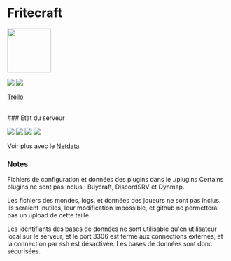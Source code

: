 # Fritecraft

<img src="https://www.fritecraft.fr/server-icon.png" style="width: 100px;"/>




![](https://img.shields.io/github/forks/Ventouz/Fritecraft.svg) ![](https://img.shields.io/github/issues/Ventouz/fritecraft/Fritecraft.svg)

[Trello](https://trello.com/b/4vcwIkpY/fritecraft)

<br>
### Etat du serveur


<img src="http://149.91.83.56:19999/api/v1/badge.svg?chart=system.cpu&alarm=10min_cpu_usage&refresh=auto&label=CPU"></img>  <img src="http://149.91.83.56:19999/api/v1/badge.svg?chart=system.ram&alarm=ram_in_use&refresh=auto&label=RAM"></img>  <img src="http://149.91.83.56:19999/api/v1/badge.svg?chart=disk_space._&alarm=disk_space_usage&refresh=auto&label=SSD"> <img src="http://149.91.83.56:19999/api/v1/badge.svg?chart=system.uptime&refresh=auto&label=Debian">

Voir plus avec le [Netdata](http://149.91.83.56:19999/)


### Notes

Fichiers de configuration et données des plugins dans le ./plugins
Certains plugins ne sont pas inclus : Buycraft, DiscordSRV et Dynmap.

Les fichiers des mondes, logs, et données des joueurs ne sont pas inclus. Ils seraient inutiles, leur modification impossible, et github ne permetterai pas un upload de cette taille.

Les identifiants des bases de données ne sont utilisable qu'en utilisateur local sur le serveur, et le port 3306 est fermé aux connections externes, et la connection par ssh est désactivée. Les bases de données sont donc sécurisées.
